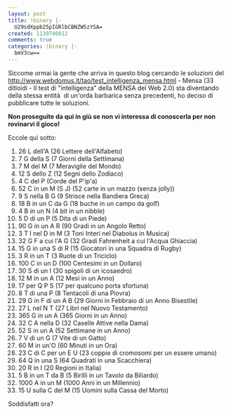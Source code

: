 ```yaml
---
layout: post
title: !binary |-
  U29sdXppb25pIGRlbCBNZW5zYSA=
created: 1139746012
comments: true
categories: !binary |-
  bmV3cw==
---
```

Siccome ormai la gente che arriva in questo blog cercando le soluzioni del http://www.webdomus.it/tao/test_intelligenza_mensa.html - Mensa (33 ditloidi - Il test di "intelligenza" della MENSA del Web 2.0) sta diventando della stessa entità  di un'orda barbarica senza precedenti, ho deciso di pubblicare tutte le soluzioni.

<strong>Non proseguite da qui in giù se non vi interessa di conoscerla per non rovinarvi il gioco!</strong>

<!--break-->

Eccole qui sotto:

1.  26 L dell'A (26 Lettere dell'Alfabeto)
2. 7 G della S (7 Giorni della Settimana)
3. 7 M del M (7 Meraviglie del Mondo)
4. 12 S dello Z (12 Segni dello Zodiaco)
5. 4 C del P (Corde del P'ip'a)
6. 52 C in un M (S J) (52 carte in un mazzo (senza jolly))
7. 9 S nella B G (9 Strisce nella Bandiera Greca)
8. 18 B in un C da G (18 buche in un campo da golf)
9. 4 B in un N (4 bit in un nibble)
10. 5 D di un P (5 Dita di un Piede)
11. 90 G in un A R (90 Gradi in un Angolo Retto)
12. 3 T I nel D in M (3 Toni Interi nel Diabolus in Musica)
13. 32 G F a cui l'A G (32 Gradi Fahrenheit a cui l'Acqua Ghiaccia)
14. 15 G in una S di R (15 Giocatori in una Squadra di Rugby)
15. 3 R in un T (3 Ruote di un Triciclo)
16. 100 C in un D (100 Centesimi in un Dollaro)
17. 30 S di un I (30 spigoli di un icosaedro)
18. 12 M in un A (12 Mesi in un Anno)
19. 17 per Q P S (17 per qualcuno porta sfortuna)
20. 8 T di una P (8 Tentacoli di una Piovra)
21. 29 G in F di un A B (29 Giorni in Febbraio di un Anno Bisestile)
22. 27 L nel N T (27 Libri nel Nuovo Testamento)
23. 365 G in un A (365 Giorni in un Anno)
24. 32 C A nella D (32 Caselle Attive nella Dama)
25. 52 S in un A (52 Settimane in un Anno)
26. 7 V di un G (7 Vite di un Gatto)
27. 60 M in un'O (60 Minuti in un Ora)
28. 23 C di C per un E U (23 coppie di cromosomi per un essere umano)
29. 64 Q in una S (64 Quadrati in una Scacchiera)
30. 20 R in I (20 Regioni in Italia)
31. 5 B in un T da B (5 Birilli in un Tavolo da Biliardo)
32. 1000 A in un M (1000 Anni in un Millennio)
33. 15 U sulla C del M (15 Uomini sulla Cassa del Morto)

Soddisfatti ora?
